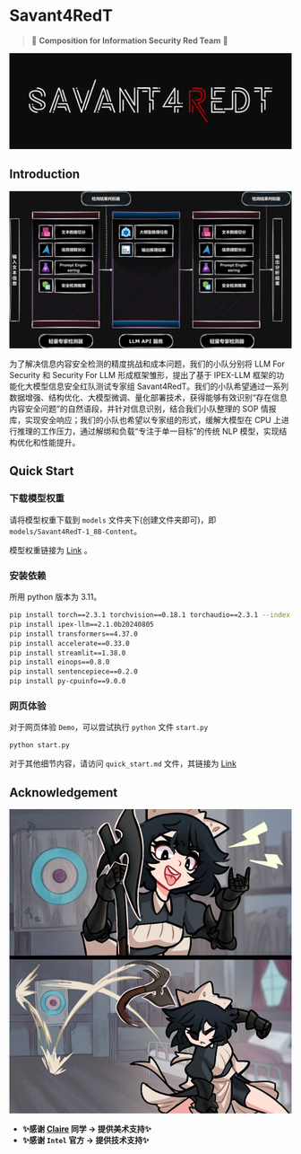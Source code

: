 # Savant4RedT

> 🎇 **Composition for Information Security Red Team** 🎇

![pic](docs/img/image_2.jpg)

## Introduction

![pic](docs/img/image-3.jpg)

为了解决信息内容安全检测的精度挑战和成本问题，我们的小队分别将 LLM For Security 和 Security For LLM 形成框架雏形，提出了基于 IPEX-LLM 框架的功能化大模型信息安全红队测试专家组 Savant4RedT。我们的小队希望通过一系列数据增强、结构优化、大模型微调、量化部署技术，获得能够有效识别“存在信息内容安全问题”的自然语段，并针对信息识别，结合我们小队整理的 SOP 情报库，实现安全响应；我们的小队也希望以专家组的形式，缓解大模型在 CPU 上进行推理的工作压力，通过解绑和负载“专注于单一目标”的传统 NLP 模型，实现结构优化和性能提升。

## Quick Start

### 下载模型权重

请将模型权重下载到 `models` 文件夹下(创建文件夹即可)，即 `models/Savant4RedT-1_8B-Content`。

模型权重链接为 [Link](https://www.modelscope.cn/models/SaaRaaS/Savant4RedT-1_8B-Content) 。

### 安装依赖

所用 python 版本为 3.11。

```bash
pip install torch==2.3.1 torchvision==0.18.1 torchaudio==2.3.1 --index-url https://download.pytorch.org/whl/cpu
pip install ipex-llm==2.1.0b20240805
pip install transformers==4.37.0
pip install accelerate==0.33.0
pip install streamlit==1.38.0
pip install einops==0.8.0
pip install sentencepiece==0.2.0
pip install py-cpuinfo==9.0.0
```

### 网页体验

对于网页体验 `Demo`，可以尝试执行 `python` 文件 `start.py`

```bash
python start.py
```

对于其他细节内容，请访问 `quick_start.md` 文件，其链接为 [Link](docs/quick_start.md)

## Acknowledgement

![pic](docs/img/image_1.jpg)

+ **✨感谢 [Claire](https://space.bilibili.com/14888344?spm_id_from=333.1007.0.0) 同学 -> 提供美术支持✨**
+ **✨感谢 `Intel` 官方 -> 提供技术支持✨**

